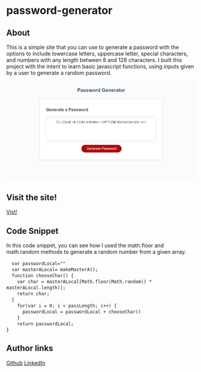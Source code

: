 # password-generator

## About
This is a simple site that you can use to generate a password with the options to include lowercase letters, uppercase letter, special characters, and numbers with any length between 8 and 128 characters.
I built this project with the intent to learn basic javascript functions, using inputs given by a user to generate a random password.

![Site Screenshot](./assets/images/passwordsitescreenshot.png)

## Visit the site!
[Vist!](https://mattjgatsby.github.io/password-generator/)
## Code Snippet

In this code snippet, you can see how I used the math.floor and math.random methods to generate a random number from a given array.

```` function generatePassword() {
  var passwordLocal=""
  var masterALocal= makeMasterA();
  function chooseChar() {
    var char = masterALocal[Math.floor(Math.random() * masterALocal.length)];
    return char;
  }
    for(var i = 0; i < passLength; i++) {
      passwordLocal = passwordLocal + chooseChar()
    }
    return passwordLocal;
}
````
## Author links
[Github](https://github.com/mattjgatsby)
[LinkedIn](https://www.linkedin.com/in/matthew-gatsby-1a1521250/)